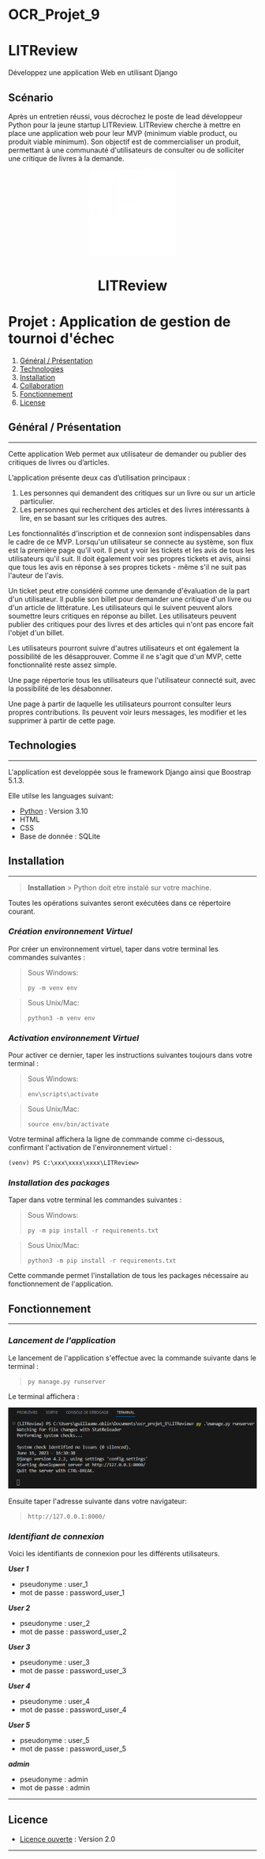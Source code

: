 # OCR_Projet_9
# LITReview

Développez une application Web en utilisant Django

## Scénario
Après un entretien réussi, vous décrochez le poste de lead développeur Python pour la jeune startup LITReview.
LITReview cherche à mettre en place une application web pour leur MVP (minimum viable product, ou produit viable minimum).
Son objectif est de commercialiser un produit, permettant à une communauté d'utilisateurs de consulter ou de solliciter une critique de livres à la demande.


<center>

![Logo de LITReview](static\images\logo_litreview.png)
# LITReview

</center>

# Projet : Application de gestion de tournoi d'échec
1. [Général / Présentation](#Général)
2. [Technologies](#technologies)
3. [Installation](#installation)
4. [Collaboration](#collaboration)
5. [Fonctionnement](#fonctionnement)
6. [License](#licence)


## <a id = Général>Général / Présentation</a>
***
Cette application Web permet aux utilisateur de demander ou publier des critiques de livres ou d’articles.

L’application présente deux cas d’utilisation principaux : 

1. Les personnes qui demandent des critiques sur un livre ou sur un article particulier.
2. Les personnes qui recherchent des articles et des livres intéressants à lire, en se basant sur les critiques des autres.

Les fonctionnalités d'inscription et de connexion sont indispensables dans le cadre de ce MVP. Lorsqu'un utilisateur se connecte au système, son flux est la première page qu'il voit. Il peut y voir les tickets et les avis de tous les utilisateurs qu'il suit. Il doit également voir ses propres tickets et avis, ainsi que tous les avis en réponse à ses propres tickets - même s'il ne suit pas l'auteur de l'avis.

Un ticket peut etre considéré comme une demande d'évaluation de la part d'un utilisateur. Il publie son billet pour demander une critique d'un livre ou d'un article de littérature. Les utilisateurs qui le suivent peuvent alors soumettre leurs critiques en réponse au billet. Les utilisateurs peuvent publier des critiques pour des livres et des articles qui n'ont pas encore fait l'objet d'un billet.

Les utilisateurs pourront suivre d'autres utilisateurs et ont également la possibilité de les désapprouver. Comme il ne s'agit que d'un MVP, cette fonctionnalité reste assez simple.

Une page répertorie tous les utilisateurs que l'utilisateur connecté suit, avec la possibilité de les désabonner.

Une page à partir de laquelle les utilisateurs pourront consulter leurs propres contributions. Ils peuvent voir leurs messages, les modifier et les supprimer à partir de cette page.


## <a id = technologies>Technologies</a>
***
L'application est developpée sous le framework Django ainsi que Boostrap 5.1.3.

Elle utilse les languages suivant:
* [Python](https://www.python.org/downloads/release/python-31012/) : Version 3.10
* HTML
* CSS
* Base de donnée : SQLite

## <a id = installation>Installation</a>
***
> **Installation** > Python doit etre instalé sur votre machine.

Toutes les opérations suivantes seront exécutées dans ce répertoire courant.

### _**Création environnement Virtuel**_

Por créer un environnement virtuel, taper dans votre terminal les commandes suivantes : 


> Sous Windows:
> ````commandline
> py -m venv env 
>````

> Sous Unix/Mac:
>````commandline
>python3 -m venv env
>````

### _**Activation environnement Virtuel**_

Pour activer ce dernier, taper les instructions suivantes toujours dans votre terminal :

> Sous Windows:
> ````commandline
> env\scripts\activate
>````

> Sous Unix/Mac:
>````commandline
>source env/bin/activate
>````

Votre terminal affichera la ligne de commande comme ci-dessous, confirmant l'activation de l'environnement virtuel :

````
(venv) PS C:\xxx\xxxx\xxxx\LITReview>
````


###  **_Installation des packages_**

Taper dans votre terminal les commandes suivantes : 

> Sous Windows:
> ````commandline
> py -m pip install -r requirements.txt
>````

> Sous Unix/Mac:
>````commandline
>python3 -m pip install -r requirements.txt
>````


Cette commande permet l'installation de tous les packages nécessaire au fonctionnement de l'application.


## <a id= fonctionnement>Fonctionnement</a>
***

###  **_Lancement de l'application_**

Le lancement de l'application s'effectue avec la commande suivante dans le terminal :

> ````commandline
> py manage.py runserver
>````

Le terminal affichera :

![Terminal](static\images\terminal.png)


Ensuite taper l'adresse suivante dans votre navigateur:

> ````commandline
> http://127.0.0.1:8000/
>````


###  **_Identifiant de connexion_**

Voici les identifiants de connexion pour les différents utilisateurs.

***_User 1_***
- pseudonyme : user_1
- mot de passe : password_user_1

***_User 2_***
- pseudonyme : user_2
- mot de passe : password_user_2

***_User 3_***
- pseudonyme : user_3
- mot de passe : password_user_3

***_User 4_***
- pseudonyme : user_4
- mot de passe : password_user_4

***_User 5_***
- pseudonyme : user_5
- mot de passe : password_user_5

***_admin_***
- pseudonyme : admin
- mot de passe : admin


***
## <a id = licence>Licence</a>


* [Licence ouverte](https://www.etalab.gouv.fr/wp-content/uploads/2017/04/ETALAB-Licence-Ouverte-v2.0.pdf) : Version 2.0
***
